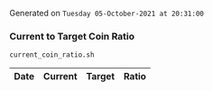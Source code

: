 Generated on `Tuesday 05-October-2021 at 20:31:00`

### Current to Target Coin Ratio
`current_coin_ratio.sh`

Date|Current|Target|Ratio
---|---|---|---
